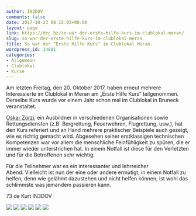 ```yaml
---
author: IN3DOV
comments: false
date: 2017-10-23 08:15:03+00:00
layout: page
link: https://drc.bz/so-war-der-erste-hilfe-kurs-im-clublokal-meran/
slug: so-war-der-erste-hilfe-kurs-im-clublokal-meran
title: So war der "Erste Hilfe Kurs" im Clublokal Meran.
wordpress_id: 14881
categories:
- Allgemein
- Clublokal
- Kurse
---
```


Am letzten Freitag, den 20. Oktober 2017, haben erneut mehrere Interessierte im Clublokal in Meran am „Erste Hilfe Kurs“ teilgenommen. Derselbe Kurs wurde vor einem Jahr schon mal im Clublokal in Bruneck veranstaltet.

[Oskar Zorzi](http://landesdomaene.provinz.bz.it/downloads/Zorzi_Oskar.pdf), ein Ausbildner in verschiedenen Organisationen sowie Rettungsdiensten (z.B: Bergrettung, Feuerwehren, Flugrettung, usw.), hat den Kurs referiert und an Hand mehrere praktischer Beispiele auch gezeigt, wie es richtig gemacht wird. Abgesehen seiner erstklassigen technischen Kompetenzen war vor allem die menschliche Feinfühligkeit zu spüren, die er immer wieder unterstrichen hat. In einem Notfall ist diese für den Verletzten und für die Betroffenen sehr wichtig.

Für die Teilnehmer war es ein interessanter und lehrreicher Abend. Vielleicht ist nun der eine oder andere ermutigt, in einem Notfall zu helfen, denn wie gelähmt dazustehen und nicht helfen können, ist wohl das schlimmste was jemandem passieren kann.

73 de Kurt IN3DOV



[![](https://drc.bz/wp-content/uploads/2017/10/image1.jpeg)](https://drc.bz/wp-content/uploads/2017/10/image1.jpeg) [![](https://drc.bz/wp-content/uploads/2017/10/image2.jpeg)](https://drc.bz/wp-content/uploads/2017/10/image2.jpeg) [![](https://drc.bz/wp-content/uploads/2017/10/image3.jpeg)](https://drc.bz/wp-content/uploads/2017/10/image3.jpeg) [![](https://drc.bz/wp-content/uploads/2017/10/image4.jpeg)](https://drc.bz/wp-content/uploads/2017/10/image4.jpeg) [![](https://drc.bz/wp-content/uploads/2017/10/image5.jpeg)](https://drc.bz/wp-content/uploads/2017/10/image5.jpeg) [![](https://drc.bz/wp-content/uploads/2017/10/image6-1.jpeg)](https://drc.bz/wp-content/uploads/2017/10/image6-1.jpeg)


